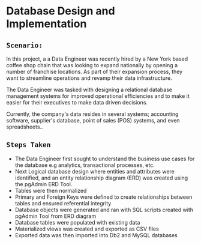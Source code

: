 # Database Design and Implementation

## `Scenario:`
In this project, a a Data Engineer was recently hired by a New York based coffee shop chain that was looking to expand nationally by opening a number of franchise locations. As part of their expansion process, they want to streamline operations and revamp their data infrastructure. 

The Data Engineer was tasked with designing a relational database management systems for improved operational efficiencies and to make it easier for their executives to make data driven decisions.

Currently, the company's data resides in several systems; accounting software, supplier's database, point of sales (POS) systems, and even spreadsheets..


## `Steps Taken`
- The Data Engineer first sought to understand the business use cases for the database e.g analytics, transactional processes, etc.
- Next Logical database design where entities and attributes were identified, and an entity relationship diagram (ERD) was created using the pgAdmin ERD Tool.
- Tables were then normalized
- Primary and Foreign Keys were defined to create relationships between tables and ensured referential integrity
- Database objects were generated and ran with SQL scripts created with pgAdmin Tool from ERD diagram
- Database tables were populated with existing data
-  Materialized views was created and exported as CSV files
- Exported data was then imported into Db2 and MySQL databases
